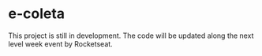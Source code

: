 # e-coleta

This project is still in development. The code will be updated along the next level week event by Rocketseat.
